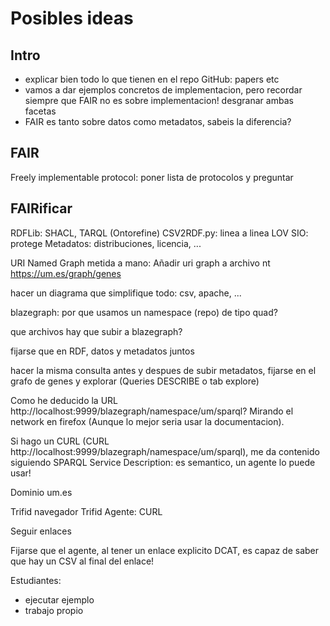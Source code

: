 # Posibles ideas

## Intro

* explicar bien todo lo que tienen en el repo GitHub: papers etc
* vamos a dar ejemplos concretos de implementacion, pero recordar siempre que FAIR no es sobre implementacion! desgranar ambas facetas
* FAIR es tanto sobre datos como metadatos, sabeis la diferencia?

## FAIR

Freely implementable protocol: poner lista de protocolos y preguntar

## FAIRificar

RDFLib: SHACL, TARQL (Ontorefine)
CSV2RDF.py: linea a linea
LOV SIO: protege
Metadatos: distribuciones, licencia, ...

URI Named Graph metida a mano: Añadir uri graph a archivo nt https://um.es/graph/genes

hacer un diagrama que simplifique todo: csv, apache, ...

blazegraph: por que usamos un namespace (repo) de tipo quad?

que archivos hay que subir a blazegraph?

fijarse que en RDF, datos y metadatos juntos

hacer la misma consulta antes y despues de subir metadatos, fijarse en el grafo de genes y explorar (Queries DESCRIBE o tab explore)

Como he deducido la URL http://localhost:9999/blazegraph/namespace/um/sparql? Mirando el network en firefox (Aunque lo mejor seria usar la documentacion). 

Si hago un CURL (CURL http://localhost:9999/blazegraph/namespace/um/sparql), me da contenido siguiendo SPARQL Service Description: es semantico, un agente lo puede usar!

Dominio um.es

Trifid navegador
Trifid Agente: CURL

Seguir enlaces

Fijarse que el agente, al tener un enlace explicito DCAT, es capaz de saber que hay un CSV al final del enlace!

Estudiantes:
* ejecutar ejemplo
* trabajo propio
